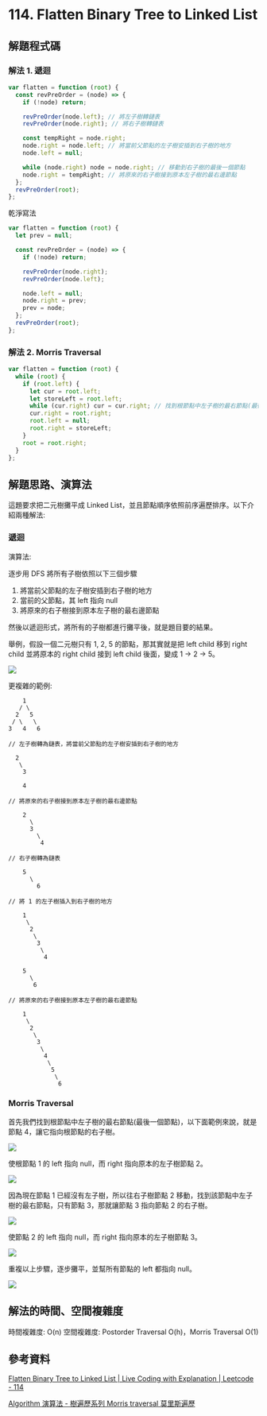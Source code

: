 # 114. Flatten Binary Tree to Linked List

## 解題程式碼

### 解法 1. 遞迴

```javascript
var flatten = function (root) {
  const revPreOrder = (node) => {
    if (!node) return;

    revPreOrder(node.left); // 將左子樹轉鏈表
    revPreOrder(node.right); // 將右子樹轉鏈表

    const tempRight = node.right;
    node.right = node.left; // 將當前父節點的左子樹安插到右子樹的地方
    node.left = null;

    while (node.right) node = node.right; // 移動到右子樹的最後一個節點
    node.right = tempRight; // 將原來的右子樹接到原本左子樹的最右邊節點
  };
  revPreOrder(root);
};
```

乾淨寫法

```javascript
var flatten = function (root) {
  let prev = null;

  const revPreOrder = (node) => {
    if (!node) return;

    revPreOrder(node.right);
    revPreOrder(node.left);

    node.left = null;
    node.right = prev;
    prev = node;
  };
  revPreOrder(root);
};
```

### 解法 2. Morris Traversal

```javascript
var flatten = function (root) {
  while (root) {
    if (root.left) {
      let cur = root.left;
      let storeLeft = root.left;
      while (cur.right) cur = cur.right; // 找到根節點中左子樹的最右節點(最後一個節點)
      cur.right = root.right;
      root.left = null;
      root.right = storeLeft;
    }
    root = root.right;
  }
};
```

## 解題思路、演算法

這題要求把二元樹攤平成 Linked List，並且節點順序依照前序遍歷排序。以下介紹兩種解法:

### 遞迴

演算法:

逐步用 DFS 將所有子樹依照以下三個步驟

1. 將當前父節點的左子樹安插到右子樹的地方
2. 當前的父節點，其 left 指向 null
3. 將原來的右子樹接到原本左子樹的最右邊節點

然後以遞迴形式，將所有的子樹都進行攤平後，就是題目要的結果。

舉例，假設一個二元樹只有 1, 2, 5 的節點，那其實就是把 left child 移到 right child 並將原本的 right child 接到 left child 後面，變成 1 -> 2 -> 5。

![](https://upload.cc/i1/2024/04/12/HrRbGt.png)

更複雜的範例:

```
    1
   / \
  2   5
 / \   \
3   4   6

// 左子樹轉為鏈表，將當前父節點的左子樹安插到右子樹的地方

  2
   \
    3

    4

// 將原來的右子樹接到原本左子樹的最右邊節點

    2          
      \          
      3      
        \
         4  

// 右子樹轉為鏈表

    5
      \
        6     

// 將 1 的左子樹插入到右子樹的地方

    1
     \
      2          
       \          
        3 
         \
          4

    5
      \
       6   

// 將原來的右子樹接到原本左子樹的最右邊節點

    1
     \
      2          
       \          
        3      
         \
          4  
           \
            5
             \
              6         
```

### Morris Traversal

首先我們找到根節點中左子樹的最右節點(最後一個節點)，以下面範例來說，就是節點 4，讓它指向根節點的右子樹。

![](https://upload.cc/i1/2024/04/12/jaNtQx.png)

使根節點 1 的 left 指向 null，而 right 指向原本的左子樹節點 2。

![](https://upload.cc/i1/2024/04/12/jwmvXS.png)

因為現在節點 1 已經沒有左子樹，所以往右子樹節點 2 移動，找到該節點中左子樹的最右節點，只有節點 3，那就讓節點 3 指向節點 2 的右子樹。

![](https://upload.cc/i1/2024/04/12/O7Ze3i.png)

使節點 2 的 left 指向 null，而 right 指向原本的左子樹節點 3。

![](https://upload.cc/i1/2024/04/12/O0fnJD.png)

重複以上步驟，逐步攤平，並幫所有節點的 left 都指向 null。

![](https://upload.cc/i1/2024/04/12/S6Nkb5.png)

## 解法的時間、空間複雜度

時間複雜度: O(n)
空間複雜度: Postorder Traversal O(h)，Morris Traversal O(1)

## 參考資料

[Flatten Binary Tree to Linked List | Live Coding with Explanation | Leetcode - 114](https://youtu.be/NOKVBiJwkD0)

[Algorithm 演算法 - 樹遍歷系列 Morris traversal 莫里斯遍歷](https://blog.taiwolskit.com/algorithm-morris-traversal)
